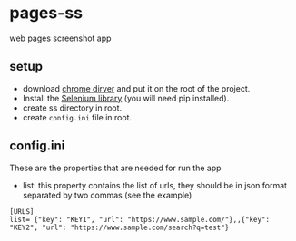 # pages-ss
web pages screenshot app

## setup
- download [chrome dirver](https://chromedriver.chromium.org/downloads) and put it on the root of the project.
- Install the [Selenium library](https://pypi.org/project/selenium/) (you will need pip installed).
- create ss directory in root.
- create `config.ini` file in root.


## config.ini
These are the properties that are needed for run the app
- list: this property contains the list of urls, they should be in json format separated by two commas (see the example)

```
[URLS]
list= {"key": "KEY1", "url": "https://www.sample.com/"},,{"key": "KEY2", "url": "https://www.sample.com/search?q=test"}
```
